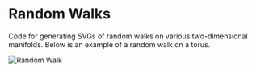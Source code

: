# Random Walks
Code for generating SVGs of random walks on various two-dimensional manifolds.
Below is an example of a random walk on a torus.

![Random Walk](https://math.dartmouth.edu/~rmaguire/assets/random_walk_rectangular_on_torus.png "Random Walk")
